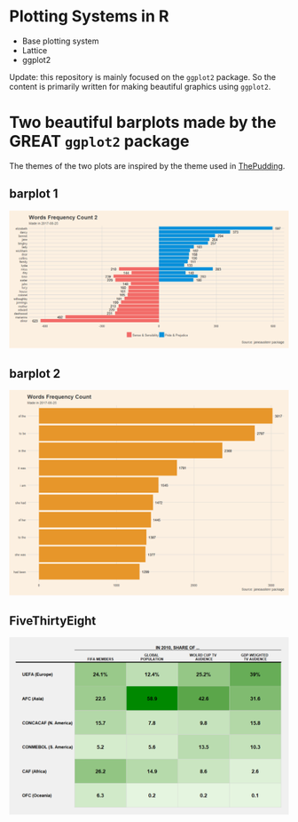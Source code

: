 # Plotting Systems in R
* Base plotting system
* Lattice
* ggplot2

Update: this repository is mainly focused on the `ggplot2` package. So the content is primarily written for making beautiful graphics using `ggplot2`.

# Two beautiful barplots made by the GREAT `ggplot2` package

The themes of the two plots are inspired by the theme used in [ThePudding](https://pudding.cool/2017/08/the-office/).

## barplot 1
![](https://github.com/Leo-Lee15/PlottingSystemsInR/blob/master/barplots1.png)
## barplot 2
![](https://github.com/Leo-Lee15/PlottingSystemsInR/blob/master/barplots2.png)

## FiveThirtyEight
![](https://github.com/Leo-Lee15/PlottingSystemsInR/blob/master/538.bmp)






